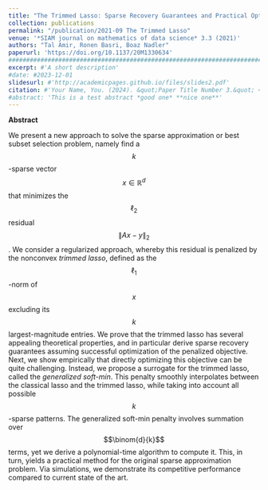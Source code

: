 ```yaml
---
title: "The Trimmed Lasso: Sparse Recovery Guarantees and Practical Optimization by the Generalized Soft-Min Penalty"
collection: publications
permalink: "/publication/2021-09 The Trimmed Lasso"
venue: '*SIAM journal on mathematics of data science* 3.3 (2021)'
authors: "Tal Amir, Ronen Basri, Boaz Nadler"
paperurl: 'https://doi.org/10.1137/20M1330634'
###########################################################################################
excerpt: #'A short description'
#date: #2023-12-01
slidesurl: #'http://academicpages.github.io/files/slides2.pdf'
citation: #'Your Name, You. (2024). &quot;Paper Title Number 3.&quot; <i>GitHub Journal of Bugs</i>. 1(3).'
#abstract: 'This is a test abstract *good one* **nice one**'
---
```



**Abstract**

We present a new approach to solve the sparse approximation or best subset selection problem, namely find a $$k$$-sparse vector $${x}\in\mathbb{R}^d$$ that minimizes the $$\ell_2$$ residual $$\lVert A{x}-{y} \rVert_2$$. We consider a regularized approach, whereby this residual is penalized by the nonconvex *trimmed lasso*, defined as the $$\ell_1$$-norm of $${x}$$ excluding its $$k$$ largest-magnitude entries. We prove that the trimmed lasso has several appealing theoretical properties, and in particular derive sparse recovery guarantees assuming successful optimization of the penalized objective. Next, we show empirically that directly optimizing this objective can be quite challenging. Instead, we propose a surrogate for the trimmed lasso, called the *generalized soft-min*. This penalty smoothly interpolates between the classical lasso and the trimmed lasso, while taking into account all possible $$k$$-sparse patterns. The generalized soft-min penalty involves summation over $$\binom{d}{k}$$ terms, yet we derive a polynomial-time algorithm to compute it. This, in turn, yields a practical method for the original sparse approximation problem. Via simulations, we demonstrate its competitive performance compared to current state of the art.